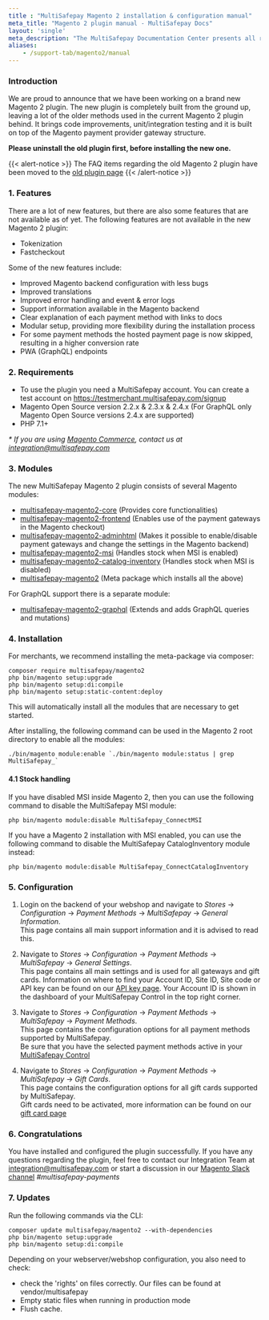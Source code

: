 ```yaml
---
title : "MultiSafepay Magento 2 installation & configuration manual"
meta_title: "Magento 2 plugin manual - MultiSafepay Docs"
layout: 'single'
meta_description: "The MultiSafepay Documentation Center presents all relevant information about our Plugins and API. You can also find support pages for payment methods, tools and general questions as well as the contact details of our Support and Integration Teams."
aliases:
    - /support-tab/magento2/manual
---
```


### Introduction
We are proud to announce that we have been working on a brand new Magento 2 plugin. 
The new plugin is completely built from the ground up, leaving a lot of the older methods used in the current Magento 2 plugin behind.
It brings code improvements, unit/integration testing and it is built on top of the Magento payment provider gateway structure.

**Please uninstall the old plugin first, before installing the new one.**

{{< alert-notice >}}
The FAQ items regarding the old Magento 2 plugin have been moved to the [old plugin page](https://docs.multisafepay.com/integrations/plugins/magento2/old) 
{{< /alert-notice >}}

### 1. Features
There are a lot of new features, but there are also some features that are not available as of yet.
The following features are not available in the new Magento 2 plugin:

* Tokenization
* Fastcheckout

Some of the new features include:

* Improved Magento backend configuration with less bugs
* Improved translations
* Improved error handling and event & error logs
* Support information available in the Magento backend
* Clear explanation of each payment method with links to docs
* Modular setup, providing more flexibility during the installation process
* For some payment methods the hosted payment page is now skipped, resulting in a higher conversion rate
* PWA (GraphQL) endpoints

### 2. Requirements
- To use the plugin you need a MultiSafepay account. You can create a test account on https://testmerchant.multisafepay.com/signup
- Magento Open Source version 2.2.x & 2.3.x & 2.4.x (For GraphQL only Magento Open Source versions 2.4.x are supported)
- PHP 7.1+

_* If you are using [Magento Commerce](https://magento.com/products/magento-commerce), contact us at <integration@multisafepay.com>_

### 3. Modules
The new MultiSafepay Magento 2 plugin consists of several Magento modules:

* [multisafepay-magento2-core](https://github.com/MultiSafepay/magento2-core) (Provides core functionalities)
* [multisafepay-magento2-frontend](https://github.com/MultiSafepay/magento2-frontend) (Enables use of the payment gateways in the Magento checkout)
* [multisafepay-magento2-adminhtml](https://github.com/MultiSafepay/magento2-adminhtml) (Makes it possible to enable/disable payment gateways and change the settings in the Magento backend)
* [multisafepay-magento2-msi](https://github.com/MultiSafepay/magento2-msi) (Handles stock when MSI is enabled)
* [multisafepay-magento2-catalog-inventory](https://github.com/MultiSafepay/magento2-catalog-inventory) (Handles stock when MSI is disabled)
* [multisafepay-magento2](https://github.com/MultiSafepay/magento2) (Meta package which installs all the above)

For GraphQL support there is a separate module:

* [multisafepay-magento2-graphql](https://github.com/MultiSafepay/magento2-graphql) (Extends and adds GraphQL queries and mutations)

### 4. Installation
For merchants, we recommend installing the meta-package via composer:

``` 
composer require multisafepay/magento2
php bin/magento setup:upgrade
php bin/magento setup:di:compile
php bin/magento setup:static-content:deploy
```

This will automatically install all the modules that are necessary to get started.

After installing, the following command can be used in the Magento 2 root directory to enable all the modules:
```
./bin/magento module:enable `./bin/magento module:status | grep MultiSafepay_`
```

#### 4.1 Stock handling

If you have disabled MSI inside Magento 2, then you can use the following command to disable the MultiSafepay MSI module:
```
php bin/magento module:disable MultiSafepay_ConnectMSI
```

If you have a Magento 2 installation with MSI enabled, you can use the following command to disable the MultiSafepay CatalogInventory module instead:
```
php bin/magento module:disable MultiSafepay_ConnectCatalogInventory
```

### 5. Configuration
1. Login on the backend of your webshop and navigate to _Stores_ → _Configuration_ → _Payment Methods_ → _MultiSafepay_ → _General Information_.  
This page contains all main support information and it is advised to read this.

2. Navigate to _Stores_ → _Configuration_ → _Payment Methods_ → _MultiSafepay_ → _General Settings_.   
This page contains all main settings and is used for all gateways and gift cards.
Information on where to find your Account ID, Site ID, Site code or API key can be found on our [API key page](/tools/multisafepay-control/get-your-api-key).
Your Account ID is shown in the dashboard of your MultiSafepay Control in the top right corner.

2. Navigate to _Stores_ → _Configuration_ → _Payment Methods_ → _MultiSafepay_ → _Payment Methods_.   
This page contains the configuration options for all payment methods supported by MultiSafepay.  
Be sure that you have the selected payment methods active in your [MultiSafepay Control](https://merchant.multisafepay.com)

3. Navigate to _Stores_ → _Configuration_ → _Payment Methods_ → _MultiSafepay_ → _Gift Cards_.  
This page contains the configuration options for all gift cards supported by MultiSafepay.  
Gift cards need to be activated, more information can be found on our [gift card page](/payment-methods/prepaid-cards/gift-cards)

### 6. Congratulations
You have installed and configured the plugin successfully. If you have any questions regarding the plugin, feel free to contact our Integration Team at <integration@multisafepay.com> or start a discussion in our [Magento Slack channel](https://magentocommeng.slack.com) _#multisafepay-payments_

### 7. Updates 
Run the following commands via the CLI:
```
composer update multisafepay/magento2 --with-dependencies
php bin/magento setup:upgrade
php bin/magento setup:di:compile
```

Depending on your webserver/webshop configuration, you also need to check:
- check the 'rights' on files correctly. Our files can be found at vendor/multisafepay
- Empty static files when running in production mode
- Flush cache.
